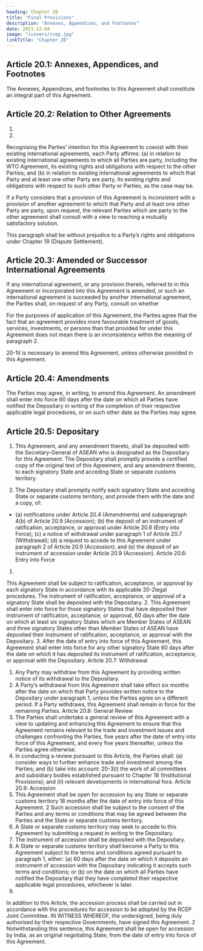 ```yaml
---
heading: Chapter 20
title: "Final Provisions"
description: "Annexes, Appendices, and Footnotes"
date: 2021-12-04
image: "/covers/rcep.jpg"
linkTitle: "Chapter 20"
---
```



## Article 20.1: Annexes, Appendices, and Footnotes

The Annexes, Appendices, and footnotes to this Agreement shall constitute an integral part of this Agreement.

## Article 20.2: Relation to Other Agreements
1.
2.
Recognising the Parties’ intention for this Agreement to coexist
with their existing international agreements, each Party affirms:
(a) in relation to existing international agreements to which all
Parties are party, including the WTO Agreement, its
existing rights and obligations with respect to the other
Parties; and
(b) in relation to existing international agreements to which
that Party and at least one other Party are party, its existing
rights and obligations with respect to such other Party or
Parties, as the case may be.

If a Party considers that a provision of this Agreement is inconsistent with a provision of another agreement to which that
Party and at least one other Party are party, upon request, the relevant Parties which are party to the other agreement shall
consult with a view to reaching a mutually satisfactory solution.

This paragraph shall be without prejudice to a Party’s rights and obligations under Chapter 19 (Dispute Settlement).

## Article 20.3: Amended or Successor International Agreements

If any international agreement, or any provision therein, referred to in this Agreement or incorporated into this Agreement is amended, or such an international agreement is succeeded by another international agreement, the Parties shall, on request of any Party, consult on whether

For the purposes of application of this Agreement, the Parties agree that the fact that
an agreement provides more favourable treatment of goods, services, investments, or
persons than that provided for under this Agreement does not mean there is an
inconsistency within the meaning of paragraph 2.

20-1it is necessary to amend this Agreement, unless otherwise provided in
this Agreement.

## Article 20.4: Amendments

The Parties may agree, in writing, to amend this Agreement. An amendment shall enter into force 60 days after the date on which all
Parties have notified the Depositary in writing of the completion of their
respective applicable legal procedures, or on such other date as the
Parties may agree.

## Article 20.5: Depositary

1. This Agreement, and any amendment thereto, shall be deposited with the Secretary-General of ASEAN who is designated as the Depositary for this Agreement. The Depositary shall promptly provide a certified copy of the original text of this Agreement, and any amendment thereto, to each signatory State and acceding State or separate customs territory.

2. The Depositary shall promptly notify each signatory State and acceding State or separate customs territory, and provide them
with the date and a copy, of: 
- (a) notifications under Article 20.4 (Amendments) and subparagraph 4(b) of Article 20.9 (Accession);
(b) the deposit of an instrument of ratification, acceptance, or
approval under Article 20.6 (Entry into Force);
(c) a notice of withdrawal under paragraph 1 of Article 20.7
(Withdrawal);
(d) a request to accede to this Agreement under paragraph 2
of Article 20.9 (Accession); and
(e) the deposit of an instrument of accession under Article
20.9 (Accession).
Article 20.6: Entry into Force
1.
This Agreement shall be subject to ratification, acceptance, or
approval by each signatory State in accordance with its applicable
20-2legal procedures. The instrument of ratification, acceptance, or
approval of a signatory State shall be deposited with the
Depositary.
2. This Agreement shall enter into force for those signatory States
that have deposited their instrument of ratification, acceptance, or
approval, 60 days after the date on which at least six signatory
States which are Member States of ASEAN and three signatory
States other than Member States of ASEAN have deposited their
instrument of ratification, acceptance, or approval with the
Depositary.
3. After the date of entry into force of this Agreement, this
Agreement shall enter into force for any other signatory State 60
days after the date on which it has deposited its instrument of
ratification, acceptance, or approval with the Depositary.
Article 20.7: Withdrawal
1. Any Party may withdraw from this Agreement by providing written
notice of its withdrawal to the Depositary.
2. A Party’s withdrawal from this Agreement shall take effect six
months after the date on which that Party provides written notice
to the Depositary under paragraph 1, unless the Parties agree on
a different period. If a Party withdraws, this Agreement shall
remain in force for the remaining Parties.
Article 20.8: General Review
1. The Parties shall undertake a general review of this Agreement
with a view to updating and enhancing this Agreement to ensure
that this Agreement remains relevant to the trade and investment
issues and challenges confronting the Parties, five years after the
date of entry into force of this Agreement, and every five years
thereafter, unless the Parties agree otherwise.
2. In conducting a review pursuant to this Article, the Parties shall:
(a) consider ways to further enhance trade and investment
among the Parties; and
(b) take into account:
20-3(i) the work of all committees and subsidiary bodies
established pursuant to Chapter 18 (Institutional
Provisions); and
(ii) relevant developments in international fora.
Article 20.9: Accession
1. This Agreement shall be open for accession by any State or
separate customs territory 18 months after the date of entry into
force of this Agreement. 2 Such accession shall be subject to the
consent of the Parties and any terms or conditions that may be
agreed between the Parties and the State or separate customs
territory.
2. A State or separate customs territory may seek to accede to this
Agreement by submitting a request in writing to the Depositary.
3. The instrument of accession shall be deposited with the
Depositary.
4. A State or separate customs territory shall become a Party to this
Agreement subject to the terms and conditions agreed pursuant
to paragraph 1, either:
(a) 60 days after the date on which it deposits an instrument
of accession with the Depositary indicating it accepts such
terms and conditions; or
(b) on the date on which all Parties have notified the
Depositary that they have completed their respective
applicable legal procedures,
whichever is later.
5.
In addition to this Article, the accession process shall be carried
out in accordance with the procedures for accession to be
adopted by the RCEP Joint Committee.
IN WITNESS WHEREOF, the undersigned, being duly authorised by
their respective Governments, have signed this Agreement.
2
Notwithstanding this sentence, this Agreement shall be open for accession by India,
as an original negotiating State, from the date of entry into force of this Agreement.